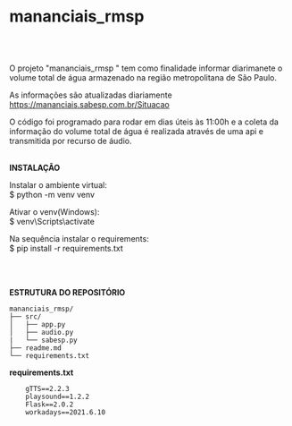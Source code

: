 # mananciais_rmsp
<br><br>

O projeto "mananciais_rmsp " tem como finalidade informar diarimanete o volume total de água armazenado na região metropolitana de São Paulo.

As informações são atualizadas diariamente https://mananciais.sabesp.com.br/Situacao

O código foi programado para rodar em dias úteis às 11:00h e a coleta da informação do volume total de água é realizada através de uma api e transmitida por recurso de áudio.
<br><br>

**INSTALAÇÃO**

Instalar o ambiente virtual:<br>
    $ python -m venv venv

Ativar o venv(Windows):<br>
    $ venv\Scripts\activate

Na sequência instalar o requirements:<br>
    $ pip install -r requirements.txt

<br><br>

**ESTRUTURA DO REPOSITÓRIO**
```
mananciais_rmsp/
├── src/
│   ├── app.py
│   ├── audio.py
|   └── sabesp.py
├── readme.md
└── requirements.txt
```

**requirements.txt**
```
    gTTS==2.2.3
    playsound==1.2.2
    Flask==2.0.2
    workadays==2021.6.10
```
